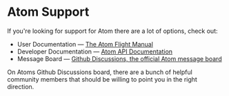 # Atom Support

If you're looking for support for Atom there are a lot of options, check out:

* User Documentation &mdash; [The Atom Flight Manual](https://flight-manual.atom.io)
* Developer Documentation &mdash; [Atom API Documentation](https://atom.io/docs/api/latest)
* Message Board &mdash; [Github Discussions, the official Atom message board](https://github.com/duckida/atom-revived/discussions)

On Atoms Github Discussions board, there are a bunch of helpful community members that should be willing to point you in the right direction.
